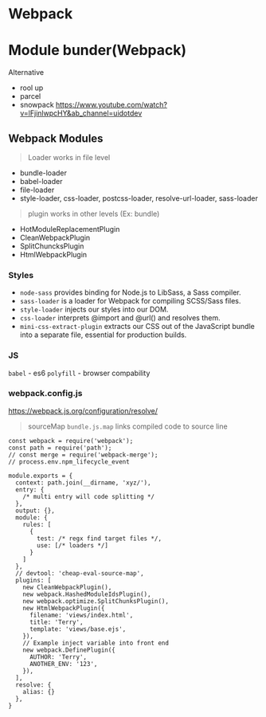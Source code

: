 # Webpack

# Module bunder(Webpack)
Alternative
- rool up
- parcel
- snowpack
https://www.youtube.com/watch?v=lFjinlwpcHY&ab_channel=uidotdev

## Webpack Modules
> Loader works in file level

- bundle-loader
- babel-loader
- file-loader
- style-loader, css-loader, postcss-loader, resolve-url-loader, sass-loader


> plugin works in other levels (Ex: bundle)
- HotModuleReplacementPlugin
- CleanWebpackPlugin
- SplitChuncksPlugin
- HtmlWebpackPlugin


### Styles
- `node-sass` provides binding for Node.js to LibSass, a Sass compiler.
- `sass-loader` is a loader for Webpack for compiling SCSS/Sass files.
- `style-loader` injects our styles into our DOM.
- `css-loader` interprets @import and @url() and resolves them.
- `mini-css-extract-plugin` extracts our CSS out of the JavaScript bundle into a separate file, essential for production builds.

### JS
`babel` - es6
`polyfill` - browser compability

### webpack.config.js
https://webpack.js.org/configuration/resolve/
> sourceMap `bundle.js.map` links compiled code to source line
```
const webpack = require('webpack');
const path = require('path');
// const merge = require('webpack-merge');
// process.env.npm_lifecycle_event

module.exports = {
  context: path.join(__dirname, 'xyz/'),
  entry: {
    /* multi entry will code splitting */
  },
  output: {},
  module: {
    rules: [
      {
        test: /* regx find target files */,
        use: [/* loaders */]
      }
    ]
  },
  // devtool: 'cheap-eval-source-map',
  plugins: [
    new CleanWebpackPlugin(),
    new webpack.HashedModuleIdsPlugin(),
    new webpack.optimize.SplitChunksPlugin(),
    new HtmlWebpackPlugin({
      filename: 'views/index.html',
      title: 'Terry',
      template: 'views/base.ejs',
    }),
    // Example inject variable into front end
    new webpack.DefinePlugin({
      AUTHOR: 'Terry',
      ANOTHER_ENV: '123',
    }),
  ],
  resolve: {
    alias: {}
  },
}
```
